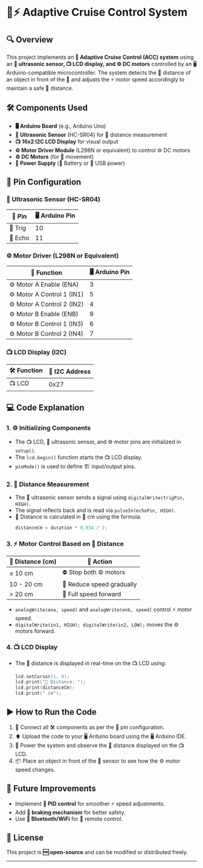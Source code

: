 # 🚗⚡ Adaptive Cruise Control System

## 🔍 Overview
This project implements an **🚗 Adaptive Cruise Control (ACC) system** using an **📡 ultrasonic sensor, 📺 LCD display, and ⚙️ DC motors** controlled by an 🖥️ Arduino-compatible microcontroller. The system detects the 📏 distance of an object in front of the 🚗 and adjusts the ⚡ motor speed accordingly to maintain a safe 📏 distance.

## 🛠️ Components Used
- **🖥️ Arduino Board** (e.g., Arduino Uno)
- **📡 Ultrasonic Sensor** (HC-SR04) for 📏 distance measurement
- **📺 16x2 I2C LCD Display** for visual output
- **⚙️ Motor Driver Module** (L298N or equivalent) to control ⚙️ DC motors
- **⚙️ DC Motors** (for 🚗 movement)
- **🔋 Power Supply** (🔋 Battery or 🔌 USB power)

## 🔌 Pin Configuration
### 📡 Ultrasonic Sensor (HC-SR04)
| 📌 Pin  | 🖥️ Arduino Pin |
|------|------------|
| 📡 Trig | 10         |
| 📡 Echo | 11         |

### ⚙️ Motor Driver (L298N or Equivalent)
| 🔧 Function            | 🖥️ Arduino Pin |
|---------------------|------------|
| ⚙️ Motor A Enable (ENA) | 3          |
| ⚙️ Motor A Control 1 (IN1) | 5      |
| ⚙️ Motor A Control 2 (IN2) | 4      |
| ⚙️ Motor B Enable (ENB) | 9          |
| ⚙️ Motor B Control 1 (IN3) | 6      |
| ⚙️ Motor B Control 2 (IN4) | 7      |

### 📺 LCD Display (I2C)
| 🛠️ Function | 🔢 I2C Address |
|----------|------------|
| 📺 LCD      | 0x27       |

## 💻 Code Explanation
### 1. **⚙️ Initializing Components**
- The 📺 LCD, 📡 ultrasonic sensor, and ⚙️ motor pins are initialized in `setup()`.
- The `lcd.begin()` function starts the 📺 LCD display.
- `pinMode()` is used to define 🏗️ input/output pins.

### 2. **📏 Distance Measurement**
- The 📡 ultrasonic sensor sends a signal using `digitalWrite(trigPin, HIGH)`.
- The signal reflects back and is read via `pulseIn(echoPin, HIGH)`.
- 📏 Distance is calculated in 📏 cm using the formula:
  ```cpp
  distanceCm = duration * 0.034 / 2;
  ```

### 3. **⚡ Motor Control Based on 📏 Distance**
| 📏 Distance (cm) | 🎯 Action |
|--------------|--------|
| ≤ 10 cm     | ⛔ Stop both ⚙️ motors |
| 10 - 20 cm  | 🐢 Reduce speed gradually |
| > 20 cm     | 🚀 Full speed forward |

- `analogWrite(ena, speed)` and `analogWrite(enb, speed)` control ⚡ motor speed.
- `digitalWrite(in1, HIGH); digitalWrite(in2, LOW);` moves the ⚙️ motors forward.

### 4. **📺 LCD Display**
- The 📏 distance is displayed in real-time on the 📺 LCD using:
  ```cpp
  lcd.setCursor(1, 0);
  lcd.print("📏 Distance: ");
  lcd.print(distanceCm);
  lcd.print(" cm");
  ```

## ▶️ How to Run the Code
1. 🔌 Connect all 🛠️ components as per the 🔌 pin configuration.
2. ⬆️ Upload the code to your 🖥️ Arduino board using the 🖥️ Arduino IDE.
3. 🔋 Power the system and observe the 📏 distance displayed on the 📺 LCD.
4. 📦 Place an object in front of the 📡 sensor to see how the ⚙️ motor speed changes.

## 🚀 Future Improvements
- Implement **🧠 PID control** for smoother ⚡ speed adjustments.
- Add **🛑 braking mechanism** for better safety.
- Use **📡 Bluetooth/WiFi** for 📲 remote control.

## 📜 License
This project is **🆓 open-source** and can be modified or distributed freely.

---

